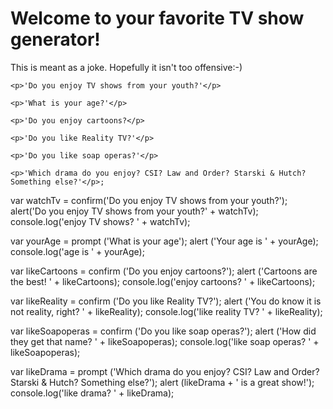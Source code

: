 <!DOCTYPE html>
<html>
  <head>
    <title>Code 201 Lab 2</title>
  </head>
  <body>
    <h1>Welcome to your favorite TV show generator!</h1>
    <p>This is meant as a joke. Hopefully it isn't too offensive:-)</p>

    <p>'Do you enjoy TV shows from your youth?'</p>

    <p>'What is your age?'</p>

    <p>'Do you enjoy cartoons?</p>

    <p>'Do you like Reality TV?'</p>

    <p>'Do you like soap operas?'</p>

    <p>'Which drama do you enjoy? CSI? Law and Order? Starski & Hutch? Something else?'</p>;
<script src ="/Users/jnjstern/cf/201/About-Me/app.js" type="text/javascript"></script>
  </body>
</html>


var watchTv = confirm('Do you enjoy TV shows from your youth?');
alert('Do you enjoy TV shows from your youth?' + watchTv);
console.log('enjoy TV shows? ' + watchTv);

var yourAge = prompt ('What is your age');
alert ('Your age is ' + yourAge);
console.log('age is ' + yourAge);

var likeCartoons = confirm ('Do you enjoy cartoons?');
alert ('Cartoons are the best! ' + likeCartoons);
console.log('enjoy cartoons? ' + likeCartoons);

var likeReality = confirm ('Do you like Reality TV?');
alert ('You do know it is not reality, right? ' + likeReality);
console.log('like reality TV? ' + likeReality);

var likeSoapoperas = confirm ('Do you like soap operas?');
alert ('How did they get that name? ' + likeSoapoperas);
console.log('like soap operas? ' + likeSoapoperas);

var likeDrama = prompt ('Which drama do you enjoy? CSI? Law and Order? Starski & Hutch? Something else?');
alert (likeDrama + ' is a great show!');
console.log('like drama? ' + likeDrama);
